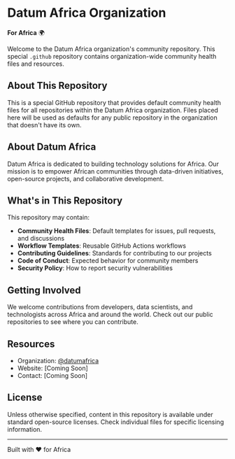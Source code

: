 # Datum Africa Organization

**For Africa** 🌍

Welcome to the Datum Africa organization's community repository. This special `.github` repository contains organization-wide community health files and resources.

## About This Repository

This is a special GitHub repository that provides default community health files for all repositories within the Datum Africa organization. Files placed here will be used as defaults for any public repository in the organization that doesn't have its own.

## About Datum Africa

Datum Africa is dedicated to building technology solutions for Africa. Our mission is to empower African communities through data-driven initiatives, open-source projects, and collaborative development.

## What's in This Repository

This repository may contain:

- **Community Health Files**: Default templates for issues, pull requests, and discussions
- **Workflow Templates**: Reusable GitHub Actions workflows
- **Contributing Guidelines**: Standards for contributing to our projects
- **Code of Conduct**: Expected behavior for community members
- **Security Policy**: How to report security vulnerabilities

## Getting Involved

We welcome contributions from developers, data scientists, and technologists across Africa and around the world. Check out our public repositories to see where you can contribute.

## Resources

- Organization: [@datumafrica](https://github.com/datumafrica)
- Website: [Coming Soon]
- Contact: [Coming Soon]

## License

Unless otherwise specified, content in this repository is available under standard open-source licenses. Check individual files for specific licensing information.

---

Built with ❤️ for Africa
